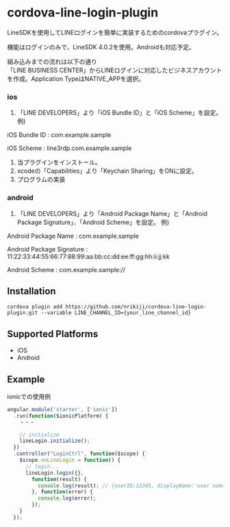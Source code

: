 # cordova-line-login-plugin
LineSDKを使用してLINEログインを簡単に実装するためのcordovaプラグイン。　　

機能はログインのみで、LineSDK 4.0.2を使用。Androidも対応予定。

組み込みまでの流れは以下の通り  
「LINE BUSINESS CENTER」からLINEログインに対応したビジネスアカウントを作成。Application TypeはNATIVE_APPを選択。

### ios
1. 「LINE DEVELOPERS」より「iOS Bundle ID」と「iOS Scheme」を設定。
例)  

iOS Bundle ID : com.example.sample  

iOS Scheme : line3rdp.com.example.sample  

1. 当プラグインをインストール。
1. xcodeの「Capabilities」より「Keychain Sharing」をONに設定。
1. プログラムの実装

### android
1. 「LINE DEVELOPERS」より「Android Package Name」と「Android Package Signature」、「Android Scheme」を設定。
例)  

Android Package Name : com.example.sample  

Android Package Signature : 11:22:33:44:55:66:77:88:99:aa:bb:cc:dd:ee:ff:gg:hh:ii:jj:kk  

Android Scheme : com.example.sample://  

## Installation
    cordova plugin add https://github.com/nrikiji/cordova-line-login-plugin.git --variable LINE_CHANNEL_ID={your_line_channel_id}

## Supported Platforms
- iOS
- Android

## Example

ionicでの使用例
```js
angular.module('starter', ['ionic'])
  .run(function($ionicPlatform) {
    ・・・

    // initialize
    lineLogin.initialize();
  })
  .controller("LoginCtrl", function($scope) {
    $scope.onLineLogin = function() {
      // login...
      lineLogin.login({},
        function(result) {
          console.log(result); // {userID:12345, displayName:'user name', pictureURL:'thumbnail url'}
        }, function(error) {
          console.log(error);
        });
    }
  });
```

